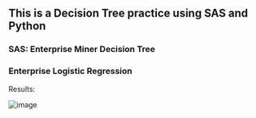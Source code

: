 ## This is a Decision Tree practice using SAS and Python
### SAS: Enterprise Miner Decision Tree 
###      Enterprise Logistic Regression
Results: 

![image](https://user-images.githubusercontent.com/98494617/153939430-8a8714b0-415b-40de-b8a2-5a09ac8cfada.png)
